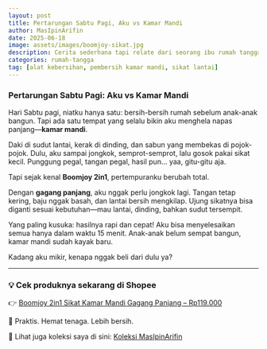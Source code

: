 ```yaml
---
layout: post
title: Pertarungan Sabtu Pagi, Aku vs Kamar Mandi
author: MasIpinArifin
date: 2025-06-18
image: assets/images/boomjoy-sikat.jpg
description: Cerita sederhana tapi relate dari seorang ibu rumah tangga yang menemukan alat pembersih kamar mandi yang benar-benar membantu.
categories: rumah-tangga
tag: [alat kebersihan, pembersih kamar mandi, sikat lantai]
---
```


### Pertarungan Sabtu Pagi: Aku vs Kamar Mandi

Hari Sabtu pagi, niatku hanya satu: bersih-bersih rumah sebelum anak-anak bangun. Tapi ada satu tempat yang selalu bikin aku menghela napas panjang—**kamar mandi**.

Daki di sudut lantai, kerak di dinding, dan sabun yang membekas di pojok-pojok. Dulu, aku sampai jongkok, semprot-semprot, lalu gosok pakai sikat kecil. Punggung pegal, tangan pegal, hasil pun... yaa, gitu-gitu aja.

Tapi sejak kenal **Boomjoy 2in1**, pertempuranku berubah total.

Dengan **gagang panjang**, aku nggak perlu jongkok lagi. Tangan tetap kering, baju nggak basah, dan lantai bersih mengkilap. Ujung sikatnya bisa diganti sesuai kebutuhan—mau lantai, dinding, bahkan sudut tersempit.

Yang paling kusuka: hasilnya rapi dan cepat! Aku bisa menyelesaikan semua hanya dalam waktu 15 menit. Anak-anak belum sempat bangun, kamar mandi sudah kayak baru.

Kadang aku mikir, kenapa nggak beli dari dulu ya?

---

### 💡 Cek produknya sekarang di Shopee  
👉 [Boomjoy 2in1 Sikat Kamar Mandi Gagang Panjang – Rp119.000](https://s.shopee.co.id/3AviOMnTh3)

🧽 Praktis. Hemat tenaga. Lebih bersih.

🔗 Lihat juga koleksi saya di sini: [Koleksi MasIpinArifin](https://collshp.com/masipinarifin)
